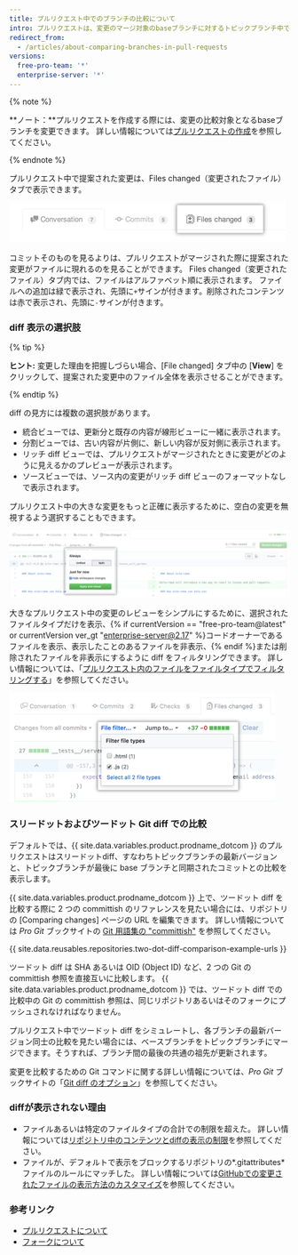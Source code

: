 ```yaml
---
title: プルリクエスト中でのブランチの比較について
intro: プルリクエストは、変更のマージ対象のbaseブランチに対するトピックブランチ中で作成した変更を比較するdiffを表示します。
redirect_from:
  - /articles/about-comparing-branches-in-pull-requests
versions:
  free-pro-team: '*'
  enterprise-server: '*'
---
```


{% note %}

**ノート：**プルリクエストを作成する際には、変更の比較対象となるbaseブランチを変更できます。 詳しい情報については[プルリクエストの作成](/articles/creating-a-pull-request#changing-the-branch-range-and-destination-repository)を参照してください。

{% endnote %}

プルリクエスト中で提案された変更は、Files changed（変更されたファイル）タブで表示できます。

![プルリクエストの変更されたファイルタブ](/assets/images/help/pull_requests/pull-request-tabs-changed-files.png)

コミットそのものを見るよりは、プルリクエストがマージされた際に提案された変更がファイルに現れるのを見ることができます。 Files changed（変更されたファイル）タブ内では、ファイルはアルファベット順に表示されます。 ファイルへの追加は緑で表示され、先頭に`+`サインが付きます。削除されたコンテンツは赤で表示され、先頭に`-`サインが付きます。

### diff 表示の選択肢

{% tip %}

**ヒント:** 変更した理由を把握しづらい場合、[File changed] タブ中の [**View**] をクリックして、提案された変更中のファイル全体を表示させることができます。

{% endtip %}

diff の見方には複数の選択肢があります。
- 統合ビューでは、更新分と既存の内容が線形ビューに一緒に表示されます。
- 分割ビューでは、古い内容が片側に、新しい内容が反対側に表示されます。
- リッチ diff ビューでは、プルリクエストがマージされたときに変更がどのように見えるかのプレビューが表示されます。
- ソースビューでは、ソース内の変更がリッチ diff ビューのフォーマットなしで表示されます。

プルリクエスト中の大きな変更をもっと正確に表示するために、空白の変更を無視するよう選択することもできます。

![Diff の表示のオプションメニュー](/assets/images/help/pull_requests/diff-settings-menu.png)

大きなプルリクエスト中の変更のレビューをシンプルにするために、選択されたファイルタイプだけを表示、{% if currentVersion == "free-pro-team@latest" or currentVersion ver_gt "enterprise-server@2.17" %}コードオーナーであるファイルを表示、表示したことのあるファイルを非表示、{% endif %}または削除されたファイルを非表示にするように diff をフィルタリングできます。 詳しい情報については、「[プルリクエスト内のファイルをファイルタイプでフィルタリングする](/articles/filtering-files-in-a-pull-request)」を参照してください。

  ![ファイルフィルタのドロップダウンメニュー](/assets/images/help/pull_requests/file-filter-menu.png)

### スリードットおよびツードット Git diff での比較

デフォルトでは、{{ site.data.variables.product.prodname_dotcom }} のプルリクエストはスリードットdiff、すなわちトピックブランチの最新バージョンと、トピックブランチが最後に base ブランチと同期されたコミットとの比較を表示します。

{{ site.data.variables.product.prodname_dotcom }} 上で、ツードット diff を比較する際に 2 つの committish のリファレンスを見たい場合には、リポジトリの [Comparing changes] ページの URL を編集できます。 詳しい情報については _Pro Git_ ブックサイトの [Git 用語集の "committish"](https://git-scm.com/docs/gitglossary#gitglossary-aiddefcommit-ishacommit-ishalsocommittish) を参照してください。

{{ site.data.reusables.repositories.two-dot-diff-comparison-example-urls }}

ツードット diff は SHA あるいは OID (Object ID) など、2 つの Git の committish 参照を直接互いに比較します。 {{ site.data.variables.product.prodname_dotcom }} では、ツードット diff での比較中の Git の committish 参照は、同じリポジトリあるいはそのフォークにプッシュされなければなりません。

プルリクエスト中でツードット diff をシミュレートし、各ブランチの最新バージョン同士の比較を見たい場合には、ベースブランチをトピックブランチにマージできます。そうすれば、ブランチ間の最後の共通の祖先が更新されます。

変更を比較するための Git コマンドに関する詳しい情報については、_Pro Git_ ブックサイトの「[Git diff のオプション](https://git-scm.com/docs/git-diff#git-diff-emgitdiffemltoptionsgtltcommitgtltcommitgt--ltpathgt82308203)」を参照してください。

### diffが表示されない理由
- ファイルあるいは特定のファイルタイプの合計での制限を超えた。 詳しい情報については[リポジトリ中のコンテンツとdiffの表示の制限](/articles/limits-for-viewing-content-and-diffs-in-a-repository/#diff-limits)を参照してください。
- ファイルが、デフォルトで表示をブロックするリポジトリの*.gitattributes*ファイルのルールにマッチした。 詳しい情報については[GitHubでの変更されたファイルの表示方法のカスタマイズ](/articles/customizing-how-changed-files-appear-on-github)を参照してください。

### 参考リンク

- [プルリクエストについて](/articles/about-pull-requests)
- [フォークについて](/articles/about-forks)
